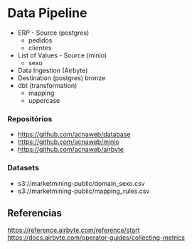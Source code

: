 # Data Pipeline

- ERP - Source (postgres)
	- pedidos
	- clientes	
- List of Values - Source (minio)	
	- sexo
- Data Ingestion (Airbyte)
- Destination (postgres) bronze
- dbt (transformation)
	- mapping
	- uppercase

### Repositórios

- https://github.com/acnaweb/database
- https://github.com/acnaweb/minio
- https://github.com/acnaweb/airbyte

### Datasets

- s3://marketmining-public/domain_sexo.csv
- s3://marketmining-public/mapping_rules.csv


## Referencias

https://reference.airbyte.com/reference/start
https://docs.airbyte.com/operator-guides/collecting-metrics